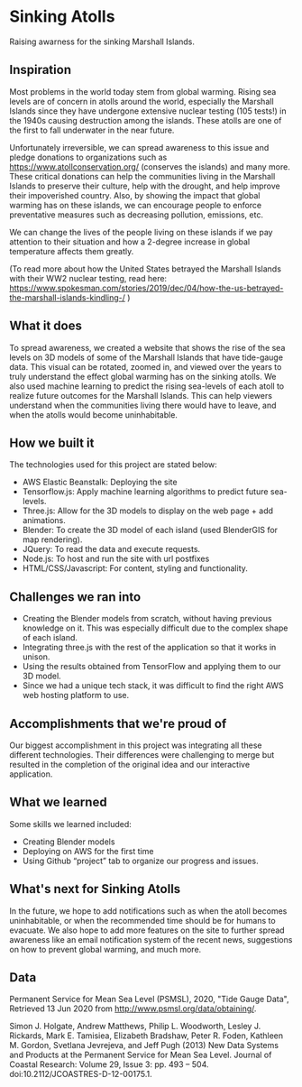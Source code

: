 # Sinking Atolls

Raising awarness for the sinking Marshall Islands.

## Inspiration

Most problems in the world today stem from global warming. Rising sea levels are of concern in atolls around the world, especially the Marshall Islands since they have undergone extensive nuclear testing (105 tests!) in the 1940s causing destruction among the islands. These atolls are one of the first to fall underwater in the near future. 

Unfortunately irreversible, we can spread awareness to this issue and pledge donations to organizations such as https://www.atollconservation.org/ (conserves the islands) and many more. These critical donations can help the communities living in the Marshall Islands to preserve their culture, help with the drought, and help improve their impoverished country. Also, by showing the impact that global warming has on these islands, we can encourage people to enforce preventative measures such as decreasing pollution, emissions, etc.

We can change the lives of the people living on these islands if we pay attention to their situation and how a 2-degree increase in global temperature affects them greatly.  

(To read more about how the United States betrayed the Marshall Islands with their WW2 nuclear testing, read here: https://www.spokesman.com/stories/2019/dec/04/how-the-us-betrayed-the-marshall-islands-kindling-/ )

## What it does

To spread awareness, we created a website that shows the rise of the sea levels on 3D models of some of the Marshall Islands that have tide-gauge data. This visual can be rotated, zoomed in, and viewed over the years to truly understand the effect global warming has on the sinking atolls. We also used machine learning to predict the rising sea-levels of each atoll to realize future outcomes for the Marshall Islands. This can help viewers understand when the communities living there would have to leave, and when the atolls would become uninhabitable. 

## How we built it

The technologies used for this project are stated below:

-  AWS Elastic Beanstalk: Deploying the site
- Tensorflow.js: Apply machine learning algorithms to predict future sea-levels.
- Three.js: Allow for the 3D models to display on the web page + add animations.
- Blender: To create the 3D model of each island (used BlenderGIS for map rendering).
- JQuery: To read the data and execute requests.
- Node.js: To host and run the site with url postfixes
- HTML/CSS/Javascript: For content, styling and functionality.

## Challenges we ran into

- Creating the Blender models from scratch, without having previous knowledge on it. This was especially difficult due to the complex shape of each island. 
- Integrating three.js with the rest of the application so that it works in unison. 
- Using the results obtained from TensorFlow and applying them to our 3D model.
- Since we had a unique tech stack, it was difficult to find the right AWS web hosting platform to use. 

## Accomplishments that we're proud of

Our biggest accomplishment in this project was integrating all these different technologies. Their differences were challenging to merge but resulted in the completion of the original idea and our interactive application.

## What we learned

Some skills we learned included: 

- Creating Blender models
- Deploying on AWS for the first time 
- Using Github “project” tab to organize our progress and issues. 

## What's next for Sinking Atolls

In the future, we hope to add notifications such as when the atoll becomes uninhabitable, or when the recommended time should be for humans to evacuate. We also hope to add more features on the site to further spread awareness like an email notification system of the recent news, suggestions on how to prevent global warming, and much more.

## Data

Permanent Service for Mean Sea Level (PSMSL), 2020, "Tide Gauge Data", <br>
Retrieved 13 Jun 2020 from http://www.psmsl.org/data/obtaining/. <br>

Simon J. Holgate, Andrew Matthews, Philip L. Woodworth, Lesley J. Rickards, Mark E. Tamisiea, Elizabeth Bradshaw, Peter R. Foden, Kathleen M. Gordon, Svetlana Jevrejeva, and Jeff Pugh (2013) New Data Systems and Products at the Permanent Service for Mean Sea Level. Journal of Coastal Research: Volume 29, Issue 3: pp. 493 – 504. doi:10.2112/JCOASTRES-D-12-00175.1.
